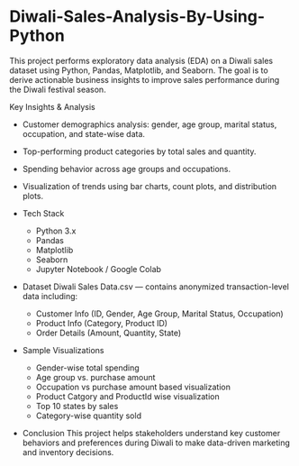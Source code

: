 # Diwali-Sales-Analysis-By-Using-Python
This project performs exploratory data analysis (EDA) on a Diwali sales dataset using Python, Pandas, Matplotlib, and Seaborn. The goal is to derive actionable business insights to improve sales performance during the Diwali festival season.

Key Insights & Analysis
- Customer demographics analysis: gender, age group, marital status, occupation, and state-wise data.

- Top-performing product categories by total sales and quantity.

- Spending behavior across age groups and occupations.

- Visualization of trends using bar charts, count plots, and distribution plots.

* Tech Stack
   - Python 3.x
   - Pandas
   - Matplotlib
   - Seaborn
   - Jupyter Notebook / Google Colab 

* Dataset
  Diwali Sales Data.csv — contains anonymized transaction-level data including:
  -  Customer Info (ID, Gender, Age Group, Marital Status, Occupation)
  -  Product Info (Category, Product ID)
  -  Order Details (Amount, Quantity, State)

* Sample Visualizations
  - Gender-wise total spending
  - Age group vs. purchase amount
  - Occupation vs purchase amount based visualization
  - Product Catgory and ProductId wise visualization
  - Top 10 states by sales
  - Category-wise quantity sold

*  Conclusion
   This project helps stakeholders understand key customer behaviors and preferences during Diwali to make data-driven marketing and inventory decisions.
